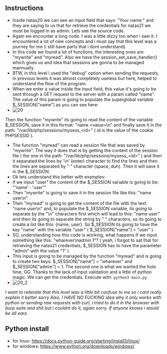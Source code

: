 ## Instructions

- Inside natas20 we can see an input field that says: "Your name:" and they are saying to us that for retrieve the credentials for natas21 we must be logged in as admin. Lets see the source code.
- Again we encounter a long code. I was a little dizzy too when i saw it. I encountered a lot of new concepts and i must say that this level was a journey for me (i still have parts that i dont understand).
- In this code we found a lot of functions, the interesting ones are "mywrite" and "myread". Also we have the session_set_save_handler() which gives us and idea that sessions are gonna to be managed mannually.
- BTW, in this level i used the "debug" option when sending the requests, in previous levels it was almost completely useless but here, helped to understand the flow of the program.
- When we enter a value inside the input field, this value it's going to be sent through a GET request to the server with a param called "name". The value of this param is going to populate the superglobal variable $_SESSION["name"] as you can see here:
- ![20](https://github.com/user-attachments/assets/88eac571-469a-4f18-a134-d4d6faa167ef)

Then the function "mywrite" its going to read the content of the variable $_SESSION, save it in this format: "name \<value\>\n" and finally save it in the path: "/var/lib/php/sessions/mysess\_\<id\>" ( id is the value of the cookie PHPSESSID ).
- The function "myread" can read a session file that was saved by "mywrite". The way it does that is by getting the content of the session file ( the one in the path: "/var/lib/php/sessions/mysess\_\<id\>" ) and then it separated the lines by '\n' (enter) character to find the lines and then the lines are separated by " " character (space, duh). Then it will save it in the $_SESSION.
- Ok lets understand this better with examples:
- if we input "user" the content of the $_SESSION variable is going to be: "'name' : 'user'"
- Then "mywrite" is going to save it in the session file like this: "name user\n"
- Then "myread" is going to get the content of the file with the text: "name user\n" and, to populate the \$_SESSION variable, its going to separate by the "\n" characters first which will lead to this: "name user" and then its going to separate the string by " " characters, so its going to create a list like this: {name, user}. So $_SESSION its going to have the key "name" with the variable "user" ( \$_SESSION["name"] = "user" ).
- SO, understanding how this code is working, what happens if we input something like this: "wharever\nadmin 1"? ( yeah, i forgot to sat that for retrieving the natas21 credentials, \$_SESSION has to have the parameter "admin" with the value "1" )
- This input is going to be managed by the function "myread" and is going to create two keys: \$_SESSION["name"] = "wharever" and \$_SESSION["admin"] = 1. The second one is what we wanted the hole time, GG.
Thanks to the lack of input validation and a little of python magic. We can get the credentials.
Execute with: `python3 main.py`
- ![20_2](https://github.com/user-attachments/assets/ed812f57-20c0-47a1-9b66-1438fa3e2bb9)


*I want to reiterate that this level was a little bit confuse to me so i cant really explain it better sorry*
*Also, I HAVE NO FUCKING idea why it only works with python or sending raw requests with curl, i tried to do it in the browser with burp suite and shit but i couldnt do it, again sorry. If anyone knows i would be all ears*.

## Python install
- for linux: https://docs.python-guide.org/starting/install3/linux/
- for windows: https://www.python.org/downloads/windows/
